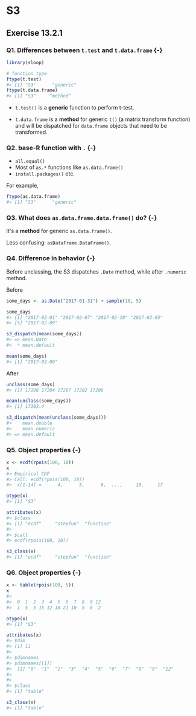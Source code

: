 # S3

## Exercise 13.2.1 

### Q1. Differences between `t.test` and `t.data.frame` {-}


```r
library(sloop)

# function type
ftype(t.test)
#> [1] "S3"      "generic"
ftype(t.data.frame)
#> [1] "S3"     "method"
```

- `t.test()` is a **generic** function to perform t-test.

- `t.data.frame` is a **method** for generic `t()` (a matrix transform function) and will be dispatched for `data.frame` objects that need to be transformed.

### Q2. base-R function with `.` {-}

- `all.equal()`
- Most of `as.*` functions like `as.data.frame()`
- `install.packages()`
etc.

For example,


```r
ftype(as.data.frame)
#> [1] "S3"      "generic"
```

### Q3. What does `as.data.frame.data.frame()` do? {-}
 
It's a **method** for generic `as.data.frame()`.

Less confusing: `asDataFrame.DataFrame()`.

### Q4. Difference in behavior {-}

Before unclassing, the S3 dispatches `.Date` method, while after `.numeric` method.

Before


```r
some_days <- as.Date("2017-01-31") + sample(10, 5)

some_days
#> [1] "2017-02-01" "2017-02-07" "2017-02-10" "2017-02-05"
#> [5] "2017-02-09"

s3_dispatch(mean(some_days))
#> => mean.Date
#>  * mean.default

mean(some_days)
#> [1] "2017-02-06"
```

After


```r
unclass(some_days)
#> [1] 17198 17204 17207 17202 17206

mean(unclass(some_days))
#> [1] 17203.4

s3_dispatch(mean(unclass(some_days)))
#>    mean.double
#>    mean.numeric
#> => mean.default
```

### Q5. Object properties {-}


```r
x <- ecdf(rpois(100, 10))
x
#> Empirical CDF 
#> Call: ecdf(rpois(100, 10))
#>  x[1:14] =      4,      5,      6,  ...,     16,     17

otype(x)
#> [1] "S3"

attributes(x)
#> $class
#> [1] "ecdf"     "stepfun"  "function"
#> 
#> $call
#> ecdf(rpois(100, 10))

s3_class(x)
#> [1] "ecdf"     "stepfun"  "function"
```

### Q6. Object properties {-}


```r
x <- table(rpois(100, 5))
x
#> 
#>  0  1  2  3  4  5  6  7  8  9 12 
#>  1  5  5 15 12 18 21 10  5  6  2

otype(x)
#> [1] "S3"

attributes(x)
#> $dim
#> [1] 11
#> 
#> $dimnames
#> $dimnames[[1]]
#>  [1] "0"  "1"  "2"  "3"  "4"  "5"  "6"  "7"  "8"  "9"  "12"
#> 
#> 
#> $class
#> [1] "table"

s3_class(x)
#> [1] "table"
```
